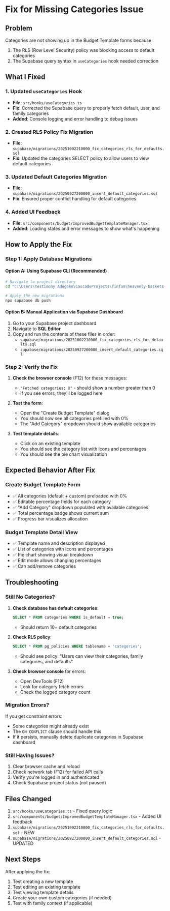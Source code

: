 # Fix for Missing Categories Issue

## Problem
Categories are not showing up in the Budget Template forms because:
1. The RLS (Row Level Security) policy was blocking access to default categories
2. The Supabase query syntax in `useCategories` hook needed correction

## What I Fixed

### 1. Updated `useCategories` Hook
- **File**: `src/hooks/useCategories.ts`
- **Fix**: Corrected the Supabase query to properly fetch default, user, and family categories
- **Added**: Console logging and error handling to debug issues

### 2. Created RLS Policy Fix Migration
- **File**: `supabase/migrations/20251002210000_fix_categories_rls_for_defaults.sql`
- **Fix**: Updated the categories SELECT policy to allow users to view default categories

### 3. Updated Default Categories Migration
- **File**: `supabase/migrations/20250927200000_insert_default_categories.sql`
- **Fix**: Ensured proper conflict handling for default categories

### 4. Added UI Feedback
- **File**: `src/components/budget/ImprovedBudgetTemplateManager.tsx`
- **Added**: Loading states and error messages to show what's happening

## How to Apply the Fix

### Step 1: Apply Database Migrations

#### Option A: Using Supabase CLI (Recommended)
```bash
# Navigate to project directory
cd "C:\Users\Testimony Adegoke\CascadeProjects\finfam\heavenly-baskets-ledger"

# Apply the new migrations
npx supabase db push
```

#### Option B: Manual Application via Supabase Dashboard
1. Go to your Supabase project dashboard
2. Navigate to **SQL Editor**
3. Copy and run the contents of these files in order:
   - `supabase/migrations/20251002210000_fix_categories_rls_for_defaults.sql`
   - `supabase/migrations/20250927200000_insert_default_categories.sql`

### Step 2: Verify the Fix

1. **Check the browser console** (F12) for these messages:
   - `"Fetched categories: X"` - should show a number greater than 0
   - If you see errors, they'll be logged here

2. **Test the form**:
   - Open the "Create Budget Template" dialog
   - You should now see all categories prefilled with 0%
   - The "Add Category" dropdown should show available categories

3. **Test template details**:
   - Click on an existing template
   - You should see the category list with icons and percentages
   - You should see the pie chart visualization

## Expected Behavior After Fix

### Create Budget Template Form
- ✅ All categories (default + custom) preloaded with 0% 
- ✅ Editable percentage fields for each category
- ✅ "Add Category" dropdown populated with available categories
- ✅ Total percentage badge shows current sum
- ✅ Progress bar visualizes allocation

### Budget Template Detail View
- ✅ Template name and description displayed
- ✅ List of categories with icons and percentages
- ✅ Pie chart showing visual breakdown
- ✅ Edit mode allows changing percentages
- ✅ Can add/remove categories

## Troubleshooting

### Still No Categories?

1. **Check database has default categories**:
   ```sql
   SELECT * FROM categories WHERE is_default = true;
   ```
   - Should return 10+ default categories

2. **Check RLS policy**:
   ```sql
   SELECT * FROM pg_policies WHERE tablename = 'categories';
   ```
   - Should see policy: "Users can view their categories, family categories, and defaults"

3. **Check browser console** for errors:
   - Open DevTools (F12)
   - Look for category fetch errors
   - Check the logged category count

### Migration Errors?

If you get constraint errors:
- Some categories might already exist
- The `ON CONFLICT` clause should handle this
- If it persists, manually delete duplicate categories in Supabase dashboard

### Still Having Issues?

1. Clear browser cache and reload
2. Check network tab (F12) for failed API calls
3. Verify you're logged in and authenticated
4. Check Supabase project status (not paused)

## Files Changed

1. `src/hooks/useCategories.ts` - Fixed query logic
2. `src/components/budget/ImprovedBudgetTemplateManager.tsx` - Added UI feedback
3. `supabase/migrations/20251002210000_fix_categories_rls_for_defaults.sql` - NEW
4. `supabase/migrations/20250927200000_insert_default_categories.sql` - UPDATED

## Next Steps

After applying the fix:
1. Test creating a new template
2. Test editing an existing template  
3. Test viewing template details
4. Create your own custom categories (if needed)
5. Test with family context (if applicable)
